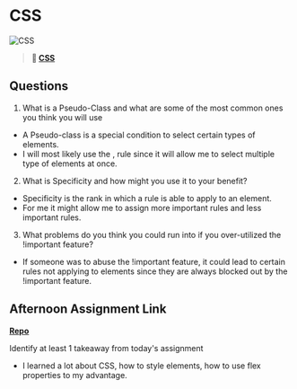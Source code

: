 # CSS

![CSS](https://bcw.blob.core.windows.net/public/cssUnit/1411879719053976)

> **📖 [CSS](https://codeworksacademy.com/fs-student-guide/resources/wk1/03-CSS)**

## Questions

1. What is a Pseudo-Class and what are some of the most common ones you think you will use

- A Pseudo-class is a special condition to select certain types of elements.
- I will most likely use the , rule since it will allow me to select multiple type of elements at once.

2. What is Specificity and how might you use it to your benefit?

- Specificity is the rank in which a rule is able to apply to an element.
- For me it might allow me to assign more important rules and less important rules.

3. What problems do you think you could run into if you over-utilized the !important feature?

- If someone was to abuse the !important feature, it could lead to certain rules not applying to elements since they are always blocked out by the !important feature.

## Afternoon Assignment Link

**[Repo](https://github.com/Enderdr4gon74/cool-site)**

Identify at least 1 takeaway from today's assignment

- I learned a lot about CSS, how to style elements, how to use flex properties to my advantage.